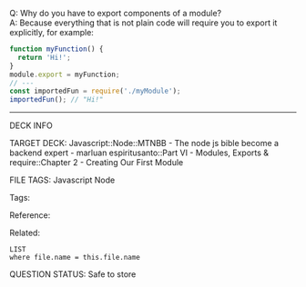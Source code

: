 Q: Why do you have to export components of a module?  
A: Because everything that is not plain code will require you to export it explicitly, for example:
```javascript
function myFunction() {
  return 'Hi!';
}
module.export = myFunction;
// ---
const importedFun = require('./myModule');
importedFun(); // "Hi!"
```
<!--ID: 1690389246886-->

---

DECK INFO

TARGET DECK: Javascript::Node::MTNBB - The node js bible become a backend expert - marluan espiritusanto::Part VI - Modules, Exports & require::Chapter 2 - Creating Our First Module

FILE TAGS: Javascript Node

Tags:

Reference:

Related:

```dataview
LIST
where file.name = this.file.name
```

QUESTION STATUS: Safe to store